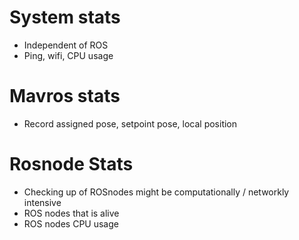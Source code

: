 # System stats 
- Independent of ROS 
- Ping, wifi, CPU usage

# Mavros stats
- Record assigned pose, setpoint pose, local position

# Rosnode Stats
- Checking up of ROSnodes might be computationally / networkly intensive
- ROS nodes that is alive 
- ROS nodes CPU usage